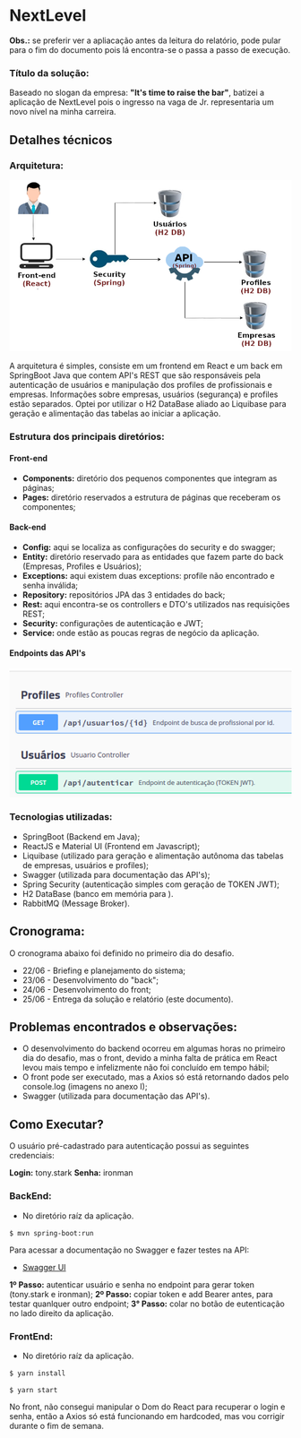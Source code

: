 # NextLevel

**Obs.:** se preferir ver a apliacação antes da leitura do relatório, pode pular para o fim do documento pois lá encontra-se o passa a passo de execução.

### Título da solução:

Baseado no slogan da empresa: **"It's time to raise the bar"**, batizei a aplicação de NextLevel pois o ingresso na vaga de Jr. representaria um novo nível na minha carreira.

## Detalhes técnicos

### Arquitetura:

![Arquitetura](https://raw.githubusercontent.com/rodjefalves/NextLevel/main/img/nextlevel.png)

A arquitetura é simples, consiste em um frontend em React e um back em SpringBoot Java que contem API's REST que são responsáveis pela autenticação de usuários e manipulação dos profiles de profissionais e empresas. Informações sobre empresas, usuários (segurança) e profiles estão separados. Optei por utilizar o H2 DataBase aliado ao Liquibase para geração e alimentação das tabelas ao iniciar a aplicação.

### Estrutura dos principais diretórios:

#### Front-end

- **Components:** diretório dos pequenos componentes que integram as páginas;
- **Pages:** diretório reservados a estrutura de páginas que receberam os componentes;


#### Back-end

- **Config:** aqui se localiza as configurações do security e do swagger;
- **Entity:** diretório reservado para as entidades que fazem parte do back (Empresas, Profiles e Usuários);
- **Exceptions:** aqui existem duas exceptions: profile não encontrado e senha inválida;
- **Repository:** repositórios JPA das 3 entidades do back;
- **Rest:** aqui encontra-se os controllers e DTO's utilizados nas requisições REST;
- **Security:** configurações de autenticação e JWT;
- **Service:** onde estão as poucas regras de negócio da aplicação.

#### Endpoints das API's

![Endpoints](https://raw.githubusercontent.com/rodjefalves/NextLevel/main/img/endpoints.png)

### Tecnologias utilizadas:

- SpringBoot (Backend em Java);
- ReactJS e Material UI (Frontend em Javascript);
- Liquibase (utilizado para geração e alimentação autônoma das tabelas de empresas, usuários e profiles);
- Swagger (utilizada para documentação das API's);
- Spring Security (autenticação simples com geração de TOKEN JWT);
- H2 DataBase (banco em memória para ).
- RabbitMQ (Message Broker).


## Cronograma:

O cronograma abaixo foi definido no primeiro dia do desafio.

- 22/06 - Briefing e planejamento do sistema;
- 23/06 - Desenvolvimento do "back";
- 24/06 - Desenvolvimento do front;
- 25/06 - Entrega da solução e relatório (este documento).


## Problemas encontrados e observações:

- O desenvolvimento do backend ocorreu em algumas horas no primeiro dia do desafio, mas o front, devido a minha falta de prática em React levou mais tempo e infelizmente não foi concluído em tempo hábil;
- O front pode ser executado, mas a Axios só está retornando dados pelo console.log (imagens no anexo I);
- Swagger (utilizada para documentação das API's).

## Como Executar?

O usuário pré-cadastrado para autenticação possui as seguintes credenciais:

**Login:** tony.stark
**Senha:** ironman

### BackEnd:

- No diretório raíz da aplicação.

```console
$ mvn spring-boot:run
```

Para acessar a documentação no Swagger e fazer testes na API:

- [Swagger UI](http://localhost:8081/swagger-ui.html)

**1º Passo:** autenticar usuário e senha no endpoint para gerar token (tony.stark e ironman);
**2º Passo:** copiar token e add Bearer antes, para testar quanlquer outro endpoint;
**3° Passo:** colar no botão de eutenticação no lado direito da aplicação.

### FrontEnd:

- No diretório raíz da aplicação.

```console
$ yarn install
```

```console
$ yarn start
```

No front, não consegui manipular o Dom do React para recuperar o login e senha, então a Axios só está funcionando em hardcoded, mas vou corrigir durante o fim de semana.

